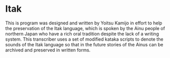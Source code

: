 Itak
====
This is program was designed and written by Yoitsu Kamijo in effort to help the preservation of the Itak language, 
which is spoken by the Ainu people of northern Japan who have a rich oral tradition despite the lack of a writing system. 
This transcriber uses a set of modified kataka scripts to denote the sounds of the Itak language so that in the future 
stories of the Ainus can be archived and preserved in written forms.
